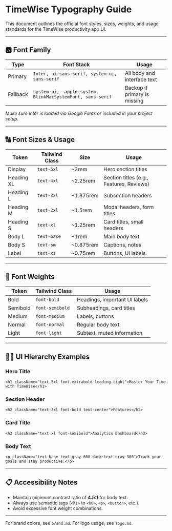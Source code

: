 # TimeWise Typography Guide

This document outlines the official font styles, sizes, weights, and usage standards for the TimeWise productivity app UI.

---

## 🅰️ Font Family

| Type     | Font Stack                                                 | Usage                        |
| -------- | ---------------------------------------------------------- | ---------------------------- |
| Primary  | `Inter, ui-sans-serif, system-ui, sans-serif`              | All body and interface text  |
| Fallback | `system-ui, -apple-system, BlinkMacSystemFont, sans-serif` | Backup if primary is missing |

*Make sure Inter is loaded via Google Fonts or included in your project setup.*

---

## 🔠 Font Sizes & Usage    

| Token      | Tailwind Class | Size       | Usage                                    |
| ---------- | -------------- | ---------- | ---------------------------------------- |
| Display    | `text-5xl`     | \~3rem     | Hero section titles                      |
| Heading XL | `text-4xl`     | \~2.25rem  | Section titles (e.g., Features, Reviews) |
| Heading L  | `text-3xl`     | \~1.875rem | Subsection headers                       |
| Heading M  | `text-2xl`     | \~1.5rem   | Modal headers, form titles               |
| Heading S  | `text-xl`      | \~1.25rem  | Card titles, small headers               |
| Body L     | `text-base`    | \~1rem     | Main body text                           |
| Body S     | `text-sm`      | \~0.875rem | Captions, notes                          |
| Label      | `text-xs`      | \~0.75rem  | Buttons, UI labels                       |

---

## 💪 Font Weights

| Token    | Tailwind Class  | Usage                         |
| -------- | --------------- | ----------------------------- |
| Bold     | `font-bold`     | Headings, important UI labels |
| Semibold | `font-semibold` | Subheadings, card titles      |
| Medium   | `font-medium`   | Labels, buttons               |
| Normal   | `font-normal`   | Regular body text             |
| Light    | `font-light`    | Subtext, muted information    |

---

## 🧑‍💻 UI Hierarchy Examples

### Hero Title

```tsx
<h1 className="text-5xl font-extrabold leading-tight">Master Your Time with TimeWise</h1>
```

### Section Header

```tsx
<h2 className="text-3xl font-bold text-center">Features</h2>
```

### Card Title

```tsx
<h3 className="text-xl font-semibold">Analytics Dashboard</h3>
```

### Body Text

```tsx
<p className="text-base text-gray-600 dark:text-gray-300">Track your goals and stay productive.</p>
```

---

## 📋 Accessibility Notes

* Maintain minimum contrast ratio of **4.5:1** for body text.
* Always use semantic tags (`<h1>` to `<h6>`, `<p>`, `<button>`, etc.).
* Avoid excessive font weight combinations.

---

For brand colors, see `brand.md`. For logo usage, see `logo.md`.
